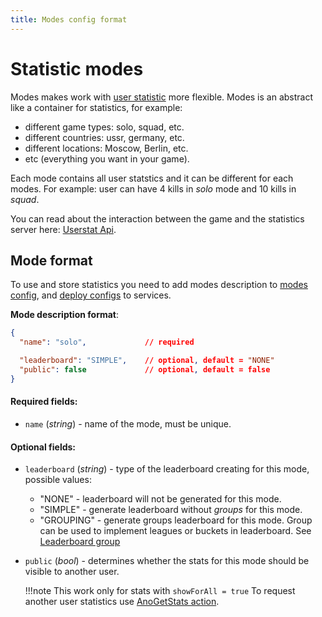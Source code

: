 ```yaml
---
title: Modes config format
---
```


# Statistic modes

Modes makes work with [user statistic](stats-config-format.md) more flexible.
Modes is an abstract like a container for statistics, for example:

- different game types: solo, squad, etc.
- different countries: ussr, germany, etc.
- different locations: Moscow, Berlin, etc.
- etc (everything you want in your game).

Each mode contains all user statstics and it can be different for each modes.
For example: user can have 4 kills in _solo_ mode and 10 kills in _squad_.

You can read about the interaction between the game and the statistics server here: [Userstat Api](../services-api/userstat-api.md).

## Mode format

To use and store statistics you need to add modes description to [modes config](../gui/configs-management.md#multi-element-config), and [deploy configs](../gui/configs-management.md#deploy-configs) to services.

**Mode description format**:

```json
{
  "name": "solo",             // required

  "leaderboard": "SIMPLE",    // optional, default = "NONE"
  "public": false             // optional, default = false
}
```

#### Required fields:

- `name` (_string_) - name of the mode, must be unique.

#### Optional fields:

- `leaderboard` (_string_) - type of the leaderboard creating for this mode, possible values:
    - "NONE" - leaderboard will not be generated for this mode.
    - "SIMPLE" - generate leaderboard without _groups_ for this mode.
    - "GROUPING" - generate groups leaderboard for this mode. Group can be used to implement leagues or buckets in leaderboard. See [Leaderboard group](stats-config-format.md#leaderboard-group)
- `public` (_bool_) - determines whether the stats for this mode should be visible to another user.

    !!!note
        This work only for stats with `showForAll = true`
        To request another user statistics use [AnoGetStats action](../services-api/userstat-api.md#anogetstats).
